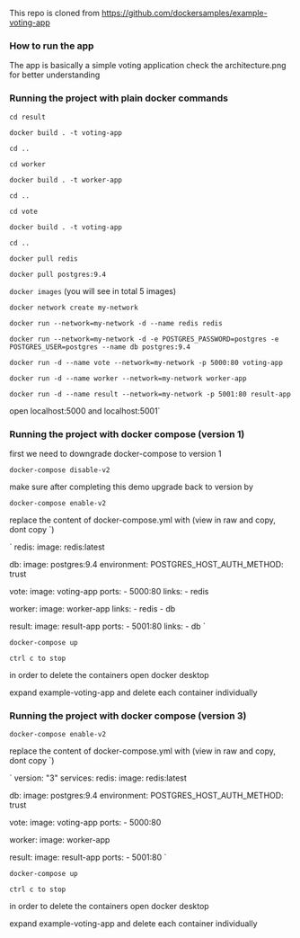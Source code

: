 This repo is cloned from https://github.com/dockersamples/example-voting-app

### How to run the app

The app is basically a simple voting application check the architecture.png for better understanding

### Running the project with plain docker commands

`cd result`

`docker build . -t voting-app`

`cd ..`

`cd worker`

`docker build . -t worker-app`

`cd ..`

`cd vote`

`docker build . -t voting-app`

`cd ..`

`docker pull redis`

`docker pull postgres:9.4`

`docker images` (you will see in total 5 images)

`docker network create my-network`

`docker run --network=my-network -d --name redis redis`

`docker run --network=my-network -d -e POSTGRES_PASSWORD=postgres -e POSTGRES_USER=postgres --name db postgres:9.4`

`docker run -d --name vote --network=my-network -p 5000:80 voting-app`

`docker run -d --name worker --network=my-network worker-app`

`docker run -d --name result --network=my-network -p 5001:80 result-app`

open localhost:5000 and localhost:5001`

### Running the project with docker compose (version 1)

first we need to downgrade docker-compose to version 1

`docker-compose disable-v2`

make sure after completing this demo upgrade back to version by 

`docker-compose enable-v2`

replace the content of docker-compose.yml with (view in raw and copy, dont copy `)

`
redis:
  image: redis:latest

db:
  image: postgres:9.4
  environment:
    POSTGRES_HOST_AUTH_METHOD: trust

vote:
  image: voting-app
  ports:
    - 5000:80
  links:
    - redis

worker:
  image: worker-app
  links:
    - redis
    - db

result:
  image: result-app
  ports:
    - 5001:80
  links:
    - db
`

`docker-compose up`

`ctrl c to stop`

in order to delete the containers open docker desktop 

expand example-voting-app and delete each container individually

### Running the project with docker compose (version 3)

`docker-compose enable-v2`

replace the content of docker-compose.yml with (view in raw and copy, dont copy `)

`
version: "3"
services:
  redis:
    image: redis:latest

  db:
    image: postgres:9.4
    environment:
      POSTGRES_HOST_AUTH_METHOD: trust

  vote:
    image: voting-app
    ports:
      - 5000:80

  worker:
    image: worker-app

  result:
    image: result-app
    ports:
      - 5001:80
`

`docker-compose up`

`ctrl c to stop`

in order to delete the containers open docker desktop 

expand example-voting-app and delete each container individually
